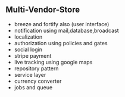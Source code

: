 ## Multi-Vendor-Store


+ breeze and fortify also (user interface)
+ notification using mail,database,broadcast
+ localization
+ authorization using policies and gates
+ social login 
+ stripe payment
+ live tracking using google maps
+ repository pattern
+ service layer
+ currency converter
+ jobs and queue 
